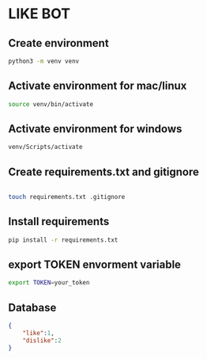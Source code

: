 # LIKE BOT

## Create environment

```bash
python3 -m venv venv
```

## Activate environment for mac/linux

```bash
source venv/bin/activate
```

## Activate environment for windows

```bash
venv/Scripts/activate
```

## Create requirements.txt and gitignore

```bash

touch requirements.txt .gitignore

```

## Install requirements

```bash
pip install -r requirements.txt
```

## export TOKEN envorment variable

```bash
export TOKEN=your_token
```

## Database

```json
{
    "like":1,
    "dislike":2
}
```
